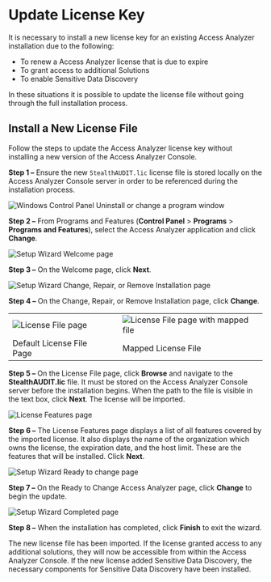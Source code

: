 # Update License Key

It is necessary to install a new license key for an existing Access Analyzer installation due to the following:

- To renew a Access Analyzer license that is due to expire
- To grant access to additional Solutions
- To enable Sensitive Data Discovery

In these situations it is possible to update the license file without going through the full installation process.

## Install a New License File

Follow the steps to update the Access Analyzer license key without installing a new version of the Access Analyzer Console.

__Step 1 –__ Ensure the new ```StealthAUDIT.lic``` license file is stored locally on the Access Analyzer Console server in order to be referenced during the installation process.

![Windows Control Panel Uninstall or change a program window](/img/product_docs/accessanalyzer/accessanalyzer/enterpriseauditor/install/application/controlpaneluninstall.png)

__Step 2 –__ From Programs and Features (__Control Panel__ > __Programs__ > __Programs and Features__), select the Access Analyzer application and click __Change__.

![Setup Wizard Welcome page](/img/product_docs/activitymonitor/activitymonitor/install/welcome.png)

__Step 3 –__ On the Welcome page, click __Next__.

![Setup Wizard Change, Repair, or Remove Installation page](/img/product_docs/accessanalyzer/accessanalyzer/enterpriseauditor/install/application/change.png)

__Step 4 –__ On the Change, Repair, or Remove Installation page, click __Change__.

|  |  |  |
| --- | --- | --- |
| ![License File page](/img/product_docs/activitymonitor/activitymonitor/install/agent/license.png) |  | ![License File page with mapped file](/img/product_docs/accessanalyzer/accessanalyzer/enterpriseauditor/install/application/licensemapped.png) |
| Default License File Page |  | Mapped License File |

__Step 5 –__ On the License File page, click __Browse__ and navigate to the __StealthAUDIT.lic__ file. It must be stored on the Access Analyzer Console server before the installation begins. When the path to the file is visible in the text box, click __Next__. The license will be imported.

![License Features page](/img/product_docs/accessanalyzer/accessanalyzer/enterpriseauditor/install/application/licensefeatures.png)

__Step 6 –__ The License Features page displays a list of all features covered by the imported license. It also displays the name of the organization which owns the license, the expiration date, and the host limit. These are the features that will be installed. Click __Next__.

![Setup Wizard Ready to change page](/img/product_docs/activitymonitor/activitymonitor/install/ready.png)

__Step 7 –__ On the Ready to Change Access Analyzer page, click __Change__ to begin the update.

![Setup Wizard Completed page](/img/product_docs/threatprevention/threatprevention/install/reportingmodule/completed.png)

__Step 8 –__ When the installation has completed, click __Finish__ to exit the wizard.

The new license file has been imported. If the license granted access to any additional solutions, they will now be accessible from within the Access Analyzer Console. If the new license added Sensitive Data Discovery, the necessary components for Sensitive Data Discovery have been installed.

